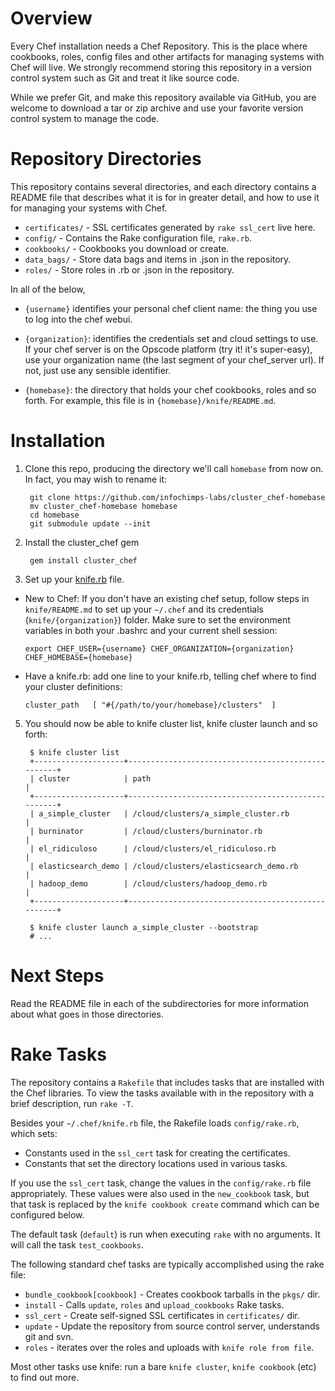 Overview
========

Every Chef installation needs a Chef Repository. This is the place where cookbooks, roles, config files and other artifacts for managing systems with Chef will live. We strongly recommend storing this repository in a version control system such as Git and treat it like source code.

While we prefer Git, and make this repository available via GitHub, you are welcome to download a tar or zip archive and use your favorite version control system to manage the code.

Repository Directories
======================

This repository contains several directories, and each directory contains a README file that describes what it is for in greater detail, and how to use it for managing your systems with Chef.

* `certificates/` - SSL certificates generated by `rake ssl_cert` live here.
* `config/` - Contains the Rake configuration file, `rake.rb`.
* `cookbooks/` - Cookbooks you download or create.
* `data_bags/` - Store data bags and items in .json in the repository.
* `roles/` - Store roles in .rb or .json in the repository.

In all of the below, 

* `{username}` identifies your personal chef client name: the thing you use to log into the chef webui.
  
* `{organization}`: identifies the credentials set and cloud settings to use.  If your chef server is on the Opscode platform (try it! it's super-easy), use your organization name (the last segment of your chef_server url). If not, just use any sensible identifier.
  
* `{homebase}`: the directory that holds your chef cookbooks, roles and so forth. For example, this file is in `{homebase}/knife/README.md`.

Installation
============

1. Clone this repo, producing the directory we'll call `homebase` from now on. In fact, you may wish to rename it:

        git clone https://github.com/infochimps-labs/cluster_chef-homebase
        mv cluster_chef-homebase homebase
        cd homebase
        git submodule update --init

2. Install the cluster_chef gem

        gem install cluster_chef

3. Set up your [knife.rb](http://help.opscode.com/faqs/chefbasics/knife) file.

  - New to Chef: If you don't have an existing chef setup, follow steps in
   `knife/README.md` to set up your `~/.chef` and its credentials
   (`knife/{organization}`) folder. Make sure to set the environment variables
   in both your .bashrc and your current shell session:
   
        export CHEF_USER={username} CHEF_ORGANIZATION={organization} CHEF_HOMEBASE={homebase}
     
  - Have a knife.rb: add one line to your knife.rb, telling chef where to find
    your cluster definitions:

        cluster_path   [ "#{/path/to/your/homebase}/clusters"  ]
    
5. You should now be able to knife cluster list, knife cluster launch and so forth:
    
        $ knife cluster list
        +--------------------+---------------------------------------------------+
        | cluster            | path                                              |
        +--------------------+---------------------------------------------------+
        | a_simple_cluster   | /cloud/clusters/a_simple_cluster.rb               |
        | burninator         | /cloud/clusters/burninator.rb                     |
        | el_ridiculoso      | /cloud/clusters/el_ridiculoso.rb                  |
        | elasticsearch_demo | /cloud/clusters/elasticsearch_demo.rb             |
        | hadoop_demo        | /cloud/clusters/hadoop_demo.rb                    |
        +--------------------+---------------------------------------------------+
      
        $ knife cluster launch a_simple_cluster --bootstrap 
        # ...
    

Next Steps
==========

Read the README file in each of the subdirectories for more information about what goes in those directories.

Rake Tasks
==========

The repository contains a `Rakefile` that includes tasks that are installed with the Chef libraries. To view the tasks available with in the repository with a brief description, run `rake -T`.

Besides your `~/.chef/knife.rb` file, the Rakefile loads `config/rake.rb`, which sets:

* Constants used in the `ssl_cert` task for creating the certificates.
* Constants that set the directory locations used in various tasks.

If you use the `ssl_cert` task, change the values in the `config/rake.rb` file appropriately. These values were also used in the `new_cookbook` task, but that task is replaced by the `knife cookbook create` command which can be configured below.

The default task (`default`) is run when executing `rake` with no arguments. It will call the task `test_cookbooks`.

The following standard chef tasks are typically accomplished using the rake file:

* `bundle_cookbook[cookbook]` - Creates cookbook tarballs in the `pkgs/` dir.
* `install` - Calls `update`, `roles` and `upload_cookbooks` Rake tasks.
* `ssl_cert` - Create self-signed SSL certificates in `certificates/` dir.
* `update` - Update the repository from source control server, understands git and svn.
* `roles` - iterates over the roles and uploads with `knife role from file`.

Most other tasks use knife: run a bare `knife cluster`, `knife cookbook` (etc)
to find out more.

